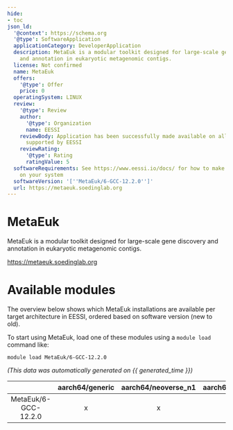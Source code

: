 ```yaml
---
hide:
- toc
json_ld:
  '@context': https://schema.org
  '@type': SoftwareApplication
  applicationCategory: DeveloperApplication
  description: MetaEuk is a modular toolkit designed for large-scale gene discovery
    and annotation in eukaryotic metagenomic contigs.
  license: Not confirmed
  name: MetaEuk
  offers:
    '@type': Offer
    price: 0
  operatingSystem: LINUX
  review:
    '@type': Review
    author:
      '@type': Organization
      name: EESSI
    reviewBody: Application has been successfully made available on all architectures
      supported by EESSI
    reviewRating:
      '@type': Rating
      ratingValue: 5
  softwareRequirements: See https://www.eessi.io/docs/ for how to make EESSI available
    on your system
  softwareVersion: '[''MetaEuk/6-GCC-12.2.0'']'
  url: https://metaeuk.soedinglab.org
---
```


MetaEuk
=======


MetaEuk is a modular toolkit designed for large-scale gene discovery and annotation in eukaryotic metagenomic contigs.

https://metaeuk.soedinglab.org
# Available modules


The overview below shows which MetaEuk installations are available per target architecture in EESSI, ordered based on software version (new to old).

To start using MetaEuk, load one of these modules using a `module load` command like:

```shell
module load MetaEuk/6-GCC-12.2.0
```

*(This data was automatically generated on {{ generated_time }})*  

| |aarch64/generic|aarch64/neoverse_n1|aarch64/neoverse_v1|aarch64/nvidia/grace|x86_64/generic|x86_64/amd/zen2|x86_64/amd/zen3|x86_64/amd/zen4|x86_64/intel/haswell|x86_64/intel/sapphirerapids|x86_64/intel/skylake_avx512|
| :---: | :---: | :---: | :---: | :---: | :---: | :---: | :---: | :---: | :---: | :---: | :---: |
|MetaEuk/6-GCC-12.2.0|x|x|x|x|x|x|x|x|x|x|x|
